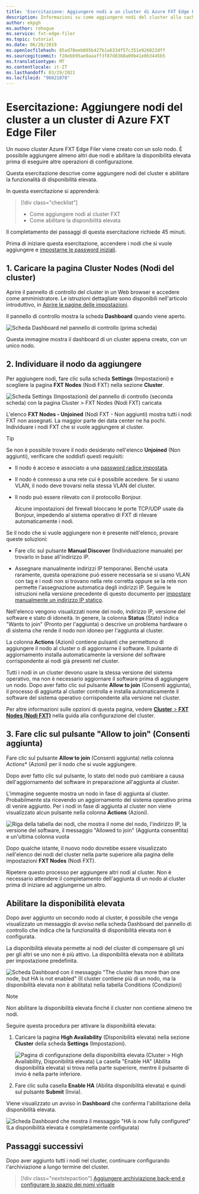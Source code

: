 ```yaml
---
title: 'Esercitazione: Aggiungere nodi a un cluster di Azure FXT Edge Filer'
description: Informazioni su come aggiungere nodi del cluster alla cache di archiviazione di Azure FXT Edge Filer e su come abilitare la funzionalità Disponibilità elevata.
author: ekpgh
ms.author: rohogue
ms.service: fxt-edge-filer
ms.topic: tutorial
ms.date: 06/20/2019
ms.openlocfilehash: 85ad78eeb095b427b1a6334f57c351e926022dff
ms.sourcegitcommit: f28ebb95ae9aaaff3f87d8388a09b41e0b3445b5
ms.translationtype: MT
ms.contentlocale: it-IT
ms.lasthandoff: 03/29/2021
ms.locfileid: "96021878"
---
```

# <a name="tutorial-add-cluster-nodes-to-an-azure-fxt-edge-filer-cluster"></a>Esercitazione: Aggiungere nodi del cluster a un cluster di Azure FXT Edge Filer

Un nuovo cluster Azure FXT Edge Filer viene creato con un solo nodo. È possibile aggiungere almeno altri due nodi e abilitare la disponibilità elevata prima di eseguire altre operazioni di configurazione.

Questa esercitazione descrive come aggiungere nodi del cluster e abilitare la funzionalità di disponibilità elevata.

In questa esercitazione si apprenderà:

> [!div class="checklist"]
>
> * Come aggiungere nodi al cluster FXT
> * Come abilitare la disponibilità elevata

Il completamento dei passaggi di questa esercitazione richiede 45 minuti.

Prima di iniziare questa esercitazione, accendere i nodi che si vuole aggiungere e [impostarne le password iniziali](fxt-node-password.md).

## <a name="1-load-the-cluster-nodes-page"></a>1. Caricare la pagina Cluster Nodes (Nodi del cluster)

Aprire il pannello di controllo del cluster in un Web browser e accedere come amministratore. Le istruzioni dettagliate sono disponibili nell'articolo introduttivo, in [Aprire le pagine delle impostazioni](fxt-cluster-create.md#open-the-settings-pages).

Il pannello di controllo mostra la scheda **Dashboard** quando viene aperto. 

![Scheda Dashboard nel pannello di controllo (prima scheda)](media/fxt-cluster-config/dashboard-1-node.png)

Questa immagine mostra il dashboard di un cluster appena creato, con un unico nodo.

## <a name="2-locate-the-node-to-add"></a>2. Individuare il nodo da aggiungere

Per aggiungere nodi, fare clic sulla scheda **Settings** (Impostazioni) e scegliere la pagina **FXT Nodes** (Nodi FXT) nella sezione **Cluster**.

![Scheda Settings (Impostazioni) del pannello di controllo (seconda scheda) con la pagina Cluster > FXT Nodes (Nodi FXT) caricata](media/fxt-cluster-config/settings-fxt-nodes.png)

L'elenco **FXT Nodes - Unjoined** (Nodi FXT - Non aggiunti) mostra tutti i nodi FXT non assegnati. La maggior parte dei data center ne ha pochi. Individuare i nodi FXT che si vuole aggiungere al cluster.

> [!Tip]
> Se non è possibile trovare il nodo desiderato nell'elenco **Unjoined** (Non aggiunti), verificare che soddisfi questi requisiti:
>
> * Il nodo è acceso e associato a una [password radice impostata](fxt-node-password.md).
> * Il nodo è connesso a una rete cui è possibile accedere. Se si usano VLAN, il nodo deve trovarsi nella stessa VLAN del cluster.
> * Il nodo può essere rilevato con il protocollo Bonjour.
>
>   Alcune impostazioni del firewall bloccano le porte TCP/UDP usate da Bonjour, impedendo al sistema operativo di FXT di rilevare automaticamente i nodi.
>
> Se il nodo che si vuole aggiungere non è presente nell'elenco, provare queste soluzioni:
>
> * Fare clic sul pulsante **Manual Discover** (Individuazione manuale) per trovarlo in base all'indirizzo IP.
>
> * Assegnare manualmente indirizzi IP temporanei. Benché usata raramente, questa operazione può essere necessaria se si usano VLAN con tag e i nodi non si trovano nella rete corretta oppure se la rete non permette l'assegnazione automatica degli indirizzi IP. Seguire le istruzioni nella versione precedente di questo documento per [impostare manualmente un indirizzo IP statico](https://azure.github.io/Avere/legacy/create_cluster/4_8/html/static_ip.html).

Nell'elenco vengono visualizzati nome del nodo, indirizzo IP, versione del software e stato di idoneità. In genere, la colonna **Status** (Stato) indica "Wants to join" (Pronto per l'aggiunta) o descrive un problema hardware o di sistema che rende il nodo non idoneo per l'aggiunta al cluster.

La colonna **Actions** (Azioni) contiene pulsanti che permettono di aggiungere il nodo al cluster o di aggiornarne il software. Il pulsante di aggiornamento installa automaticamente la versione del software corrispondente ai nodi già presenti nel cluster.

Tutti i nodi in un cluster devono usare la stessa versione del sistema operativo, ma non è necessario aggiornare il software prima di aggiungere un nodo. Dopo aver fatto clic sul pulsante **Allow to join** (Consenti aggiunta), il processo di aggiunta al cluster controlla e installa automaticamente il software del sistema operativo corrispondente alla versione nel cluster.

Per altre informazioni sulle opzioni di questa pagina, vedere [**Cluster** > **FXT Nodes (Nodi FXT)**](https://azure.github.io/Avere/legacy/ops_guide/4_7/html/gui_fxt_nodes.html) nella guida alla configurazione del cluster.

## <a name="3-click-the-allow-to-join-button"></a>3. Fare clic sul pulsante "Allow to join" (Consenti aggiunta)

Fare clic sul pulsante **Allow to join** (Consenti aggiunta) nella colonna *Actions** (Azioni) per il nodo che si vuole aggiungere.

Dopo aver fatto clic sul pulsante, lo stato del nodo può cambiare a causa dell'aggiornamento del software in preparazione all'aggiunta al cluster.

L'immagine seguente mostra un nodo in fase di aggiunta al cluster. Probabilmente sta ricevendo un aggiornamento del sistema operativo prima di venire aggiunto. Per i nodi in fase di aggiunta al cluster non viene visualizzato alcun pulsante nella colonna **Actions** (Azioni).

![Riga della tabella dei nodi, che mostra il nome del nodo, l'indirizzo IP, la versione del software, il messaggio "Allowed to join" (Aggiunta consentita) e un'ultima colonna vuota](media/fxt-cluster-config/node-join-in-process.png)

Dopo qualche istante, il nuovo nodo dovrebbe essere visualizzato nell'elenco dei nodi del cluster nella parte superiore alla pagina delle impostazioni **FXT Nodes** (Nodi FXT).

Ripetere questo processo per aggiungere altri nodi al cluster. Non è necessario attendere il completamento dell'aggiunta di un nodo al cluster prima di iniziare ad aggiungerne un altro.

## <a name="enable-high-availability"></a>Abilitare la disponibilità elevata

Dopo aver aggiunto un secondo nodo al cluster, è possibile che venga visualizzato un messaggio di avviso nella scheda Dashboard del pannello di controllo che indica che la funzionalità di disponibilità elevata non è configurata.

La disponibilità elevata permette ai nodi del cluster di compensare gli uni per gli altri se uno non è più attivo. La disponibilità elevata non è abilitata per impostazione predefinita.

![Scheda Dashboard con il messaggio "The cluster has more than one node, but HA is not enabled" (Il cluster contiene più di un nodo, ma la disponibilità elevata non è abilitata) nella tabella Conditions (Condizioni)](media/fxt-cluster-config/no-ha-2-nodes.png)

> [!Note]
> Non abilitare la disponibilità elevata finché il cluster non contiene almeno tre nodi.

Seguire questa procedura per attivare la disponibilità elevata:

1. Caricare la pagina **High Availability** (Disponibilità elevata) nella sezione **Cluster** della scheda **Settings** (Impostazioni).

   ![Pagina di configurazione della disponibilità elevata (Cluster > High Availability, Disponibilità elevata) La casella "Enable HA" (Abilita disponibilità elevata) si trova nella parte superiore, mentre il pulsante di invio è nella parte inferiore.](media/fxt-cluster-config/enable-ha.png)

2. Fare clic sulla casella **Enable HA** (Abilita disponibilità elevata) e quindi sul pulsante **Submit** (Invia).

Viene visualizzato un avviso in **Dashboard** che conferma l'abilitazione della disponibilità elevata.

![Scheda Dashboard che mostra il messaggio "HA is now fully configured" (La disponibilità elevata è completamente configurata)](media/fxt-cluster-config/ha-configured-alert.png)

## <a name="next-steps"></a>Passaggi successivi

Dopo aver aggiunto tutti i nodi nel cluster, continuare configurando l'archiviazione a lungo termine del cluster.

> [!div class="nextstepaction"]
> [Aggiungere archiviazione back-end e configurare lo spazio dei nomi virtuale](fxt-add-storage.md)